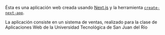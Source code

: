 Ésta es una aplicación web creada usando [Next.js](https://nextjs.org) y la herramienta [`create-next-app`](https://nextjs.org/docs/app/api-reference/cli/create-next-app).

La aplicación consiste en un sistema de ventas, realizado para la clase de Aplicaciones Web de la Universidad Tecnológica de San Juan del Río
